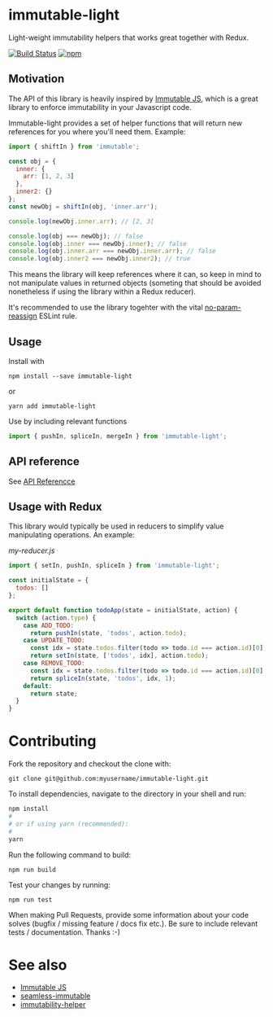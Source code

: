 # immutable-light

Light-weight immutability helpers that works great together with Redux.

[![Build Status](https://travis-ci.org/ricsv/immutable-light.svg?branch=master)](https://travis-ci.org/ricsv/immutable-light)
[![npm](https://badge.fury.io/js/immutable-light.svg?branch=master)](http://badge.fury.io/js/immutable-light)

## Motivation

The API of this library is heavily inspired by [Immutable JS](https://github.com/facebook/immutable-js), which is a great library to enforce immutability in your Javascript code. 

Immutable-light provides a set of helper functions that will return new references for you where you'll need them. Example:

```js
import { shiftIn } from 'immutable';

const obj = {
  inner: {
    arr: [1, 2, 3]
  },
  inner2: {}
};
const newObj = shiftIn(obj, 'inner.arr');

console.log(newObj.inner.arr); // [2, 3]

console.log(obj === newObj); // false
console.log(obj.inner === newObj.inner); // false
console.log(obj.inner.arr === newObj.inner.arr); // false
console.log(obj.inner2 === newObj.inner2); // true
```

This means the library will keep references where it can, so keep in mind to not manipulate values in returned objects (someting that should be avoided nonetheless if using the library within a Redux reducer).

It's recommended to use the library togehter with the vital [no-param-reassign](http://eslint.org/docs/rules/no-param-reassign) ESLint rule.

## Usage

Install with

```
npm install --save immutable-light
```

or

```
yarn add immutable-light
```

Use by including relevant functions

```js
import { pushIn, spliceIn, mergeIn } from 'immutable-light';
```


## API reference

See [API Referencce](./docs/api-reference.md)


## Usage with Redux

This library would typically be used in reducers to simplify value manipulating operations. An example:

_my-reducer.js_
```js
import { setIn, pushIn, spliceIn } from 'immutable-light';

const initialState = {
  todos: []
};

export default function todoApp(state = initialState, action) {
  switch (action.type) {
    case ADD_TODO:
      return pushIn(state, 'todos', action.todo);
    case UPDATE_TODO:
      const idx = state.todos.filter(todo => todo.id === action.id)[0];
      return setIn(state, ['todos', idx], action.todo);
    case REMOVE_TODO:
      const idx = state.todos.filter(todo => todo.id === action.id)[0];
      return spliceIn(state, 'todos', idx, 1);
    default:
      return state;
  }
}
```

# Contributing

Fork the repository and checkout the clone with:


```
git clone git@github.com:myusername/immutable-light.git
```

To install dependencies, navigate to the directory in your shell and run:


```sh
npm install
#
# or if using yarn (recommended):
#
yarn
```

Run the following command to build:

```
npm run build
````

Test your changes by running:

```
npm run test
```

When making Pull Requests, provide some information about your code solves (bugfix / missing feature / docs fix etc.). Be sure to include relevant tests / documentation. Thanks :-)

# See also

- [Immutable JS](https://github.com/facebook/immutable-js)
- [seamless-immutable](https://github.com/rtfeldman/seamless-immutable)
- [immutability-helper](https://github.com/kolodny/immutability-helper)

